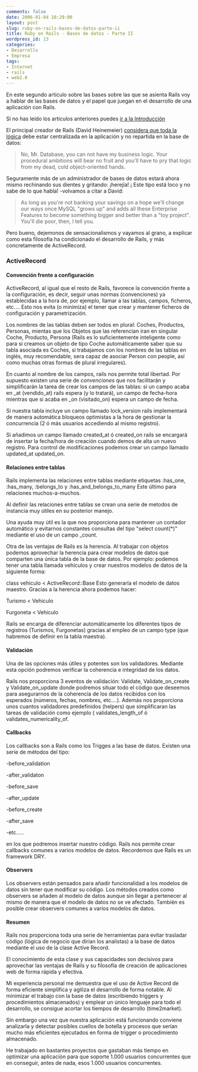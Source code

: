 ```yaml
---
comments: false
date: 2006-01-04 10:29:00
layout: post
slug: ruby-on-rails-bases-de-datos-parte-ii
title: Ruby on Rails - Bases de datos - Parte II
wordpress_id: 13
categories:
- Desarrollo
- Empresa
tags:
- Internet
- rails
- web2.0
---
```


En este segundo artículo sobre las bases sobre las que se
asienta Rails voy a hablar de las bases de datos y el papel que
juegan en el desarrollo de una aplicación con Rails.





Si no has leído los artículos anteriores puedes [
ir a la Introducción](http://www.riojasoft.com/articles/2005/12/02/ruby-on-rails-solamente-un-framework-para-desarrollo-web-introducci%F3n)





El principal creador de Rails (David Heinemeier) [considera que toda la
lógica](http://www.loudthinking.com/arc/000516.html) debe estar centralizada en la aplicación y no repartida
en la base de datos:




> No, Mr. Database, you can not have my business logic.
Your procedural ambitions will bear no fruit and you'll have to pry
that logic from my dead, cold object-oriented hands.




Seguramente más de un administrador de bases de datos estará
ahora mismo rechinando sus dientes y gritando: ¡herejía! ¡ Este
tipo está loco y no sabe de lo que habla! -volvamos a citar a
David:




> As long as you're not banking your savings on a hope
we'll change our ways once MySQL "grows up" and adds all these
Enterprise Features to become something bigger and better than a
"toy project". You'll die poor, then, I tell you.




Pero bueno, dejemonos de sensacionalismos y vayamos al grano, a
explicar como esta filosofía ha condicionado el desarrollo de
Rails, y más concretamente de ActiveRecord.




### ActiveRecord




#### Convención frente a configuración





ActiveRecord, al igual que el resto de Rails, favorece la
convención frente a la configuración, es decir, seguir unas normas
(convenciones) ya establecidas a la hora de, por ejemplo, llamar a
las tablas, campos, ficheros, etc.... Esto nos evita (o minimiza)
el tener que crear y mantener ficheros de configuración y
parametrización.




Los nombres de las tablas deben ser todos en plural: Coches,
Productos, Personas, mientas que los Objetos que las referencian
iran en singular Coche, Producto, Persona (Rails es lo
suficientemente inteligente como para si creamos un objeto de tipo
Coche automáticamente saber que su tabla asociada es Coches, si
trabajamos con los nombres de las tablas en inglés, muy
recomendable, sera capaz de asociar Person con people, así como
muchas otras formas de plural irregulares).




En cuanto al nombre de los campos, rails nos permite total
libertad. Por supuesto existen una serie de _convenciones_
que nos facilitarán y simplificarán la tarea de crear los campos de
las tablas: si un campo acaba en _at (vendido_at) rails espera (y
lo tratará), un campo de fecha-hora mientras que si acaba en _on
(visitado_on) espera un campo de fecha.




Si nuestra tabla incluye un campo llamado lock_version rails
implementará de manera automática bloqueos optimistas a la hora de
gestionar la concurrencia (2 ó más usuarios accediendo al mismo
registro).




Si añadimos un campo llamado created_at ó created_on rails se
encargará de insertar la fecha/hora de creación cuando demos de
alta un nuevo registro. Para control de modificaciones podemos
crear un campo llamado updated_at updated_on.




#### Relaciones entre tablas




Rails implementa las relaciones entre tablas mediante etiquetas
:has_one, :has_many, :belongs_to y :has_and_belongs_to_many Este
último para relaciones muchos-a-muchos.





Al definir las relaciones entre tablas se crean una serie de
metodos de instancia muy útiles en su posterior manejo.




Una ayuda muy útil es la que nos proporciona para mantener un
contador automático y evitarnos constantes consultas del tipo
"select count(*)" mediante el uso de un campo _count.




Otra de las ventajas de Rails es la herencia. Al trabajar con
objetos podemos aprovechar la herencia para crear modelos de datos
que comparten una única tabla de la base de datos. Por ejemplo:
podemos tener una tabla llamada vehículos y crear nuestros modelos
de datos de la siguiente forma:




class vehiculo < ActiveRecord::Base Esto generaría el modelo
de datos maestro. Gracias a la herencia ahora podemos hacer:




Turismo < Vehiculo




Furgoneta < Vehiculo





Rails se encarga de diferenciar automáticamente los diferentes
tipos de registros (Turismos, Furgonetas) gracias al empleo de un
campo type (que habremos de definir en la tabla maestra).




#### Validación




Una de las opciones más útiles y potentes son los validadores.
Mediante esta opción podremos verificar la coherencia e integridad
de los datos.




Rails nos proporciona 3 eventos de validación: Validate,
Validate_on_create y Validate_on_update donde podremos situar todo
el código que deseemos para asegurarnos de la coherencia de los
datos recibidos con los esperados (números, fechas, nombres,
etc....). Además nos proporciona unos cuantos validadores
predefinidos (helpers) que simplificaran las tareas de validación
como ejemplo ( validates_length_of ó validates_numericality_of.




#### Callbacks




Los callbacks son a Rails como los Trigges a las base de datos.
Existen una serie de métodos del tipo:




-before_validation




-after_validaton




-before_save





-after_update




-before_create




-after_save




-etc.....




en los que podremos insertar nuestro código. Rails nos permite
crear callbacks comunes a varios modelos de datos. Recordemos que
Rails es un framework DRY.




#### Observers




Los observers están pensados para añadir funcionalidad a los
modelos de datos sin tener que modificar su código. Los métodos
creados como observers se añaden al modelo de datos aunque sin
llegar a pertenecer al mismo de manera que el modelo de datos no se
ve afectado. También es posible crear observers comunes a varios
modelos de datos.




#### Resumen





Rails nos proporciona toda una serie de herramientas para evitar
trasladar código (lógica de negocio que dirian los analistas) a la
base de datos mediante el uso de la clase Active Record.




El conocimiento de esta clase y sus capacidades son decisivos
para aprovechar las ventajas de Rails y su filosofía de creación de
aplicaciones web de forma rápida y efectiva.




Mi experiencia personal me demuestra que el uso de Active Record
de forma eficiente simplifica y agiliza el desarrollo de forma
notable. Al minimizar el trabajo con la base de datos (escribiendo
triggers y procedimientos almacenados) y emplear un único lenguaje
para todo el desarrollo, se consigue acortar los tiempos de
desarrollo (time2market).




Sin embargo una vez que nuestra aplicación está funcionando
conviene analizarla y detectar posibles cuellos de botella y
procesos que serían mucho más eficientes ejecutados en forma de
trigger o procedimiento almacenado.




He trabajado en bastantes proyectos que gastaban más tiempo en
optimizar una aplicación para que soporte 1.000 usuarios
concurrentes que en conseguir, antes de nada, esos 1.000 usuarios
concurrentes.
